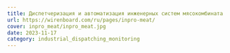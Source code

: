 ```yaml
---
title: Диспетчеризация и автоматизация инженерных систем мясокомбината
url: https://wirenboard.com/ru/pages/inpro-meat/
cover: inpro_meat/inpro_meat.jpg
date: 2023-11-17
category: industrial_dispatching_monitoring
---
```

